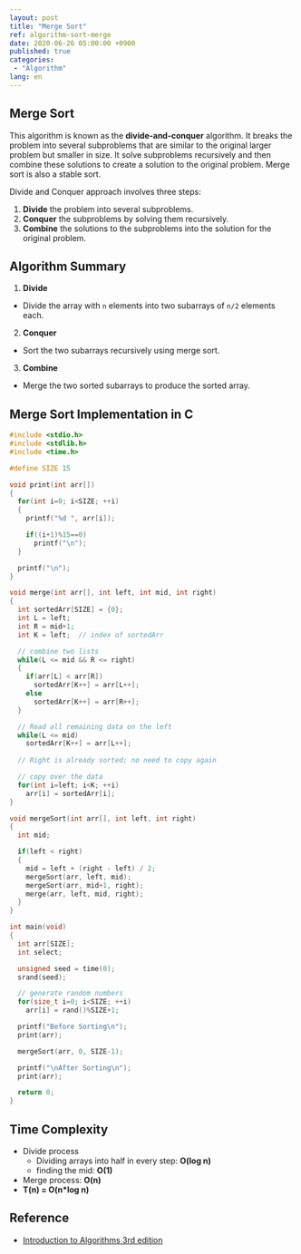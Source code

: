 ```yaml
---
layout: post
title: "Merge Sort"
ref: algorithm-sort-merge
date: 2020-06-26 05:00:00 +0900
published: true
categories:
 - "Algorithm"
lang: en
---
```


## Merge Sort
This algorithm is known as the **divide-and-conquer** algorithm. It breaks the problem into several subproblems
that are similar to the original larger problem but smaller in size. It solve subproblems recursively and then 
combine these solutions to create a solution to the original problem. Merge sort is also a stable sort.

Divide and Conquer approach involves three steps:
1. **Divide** the problem into several subproblems.
2. **Conquer** the subproblems by solving them recursively.
3. **Combine** the solutions to the subproblems into the solution for the original problem.

<div class="divider"></div>

## Algorithm Summary
1. **Divide** 
  + Divide the array with `n` elements into two subarrays of `n/2` elements each.
2. **Conquer**
  + Sort the two subarrays recursively using merge sort.
3. **Combine**
  + Merge the two sorted subarrays to produce the sorted array.

<div class="divider"></div>

## Merge Sort Implementation in C

```c
#include <stdio.h>
#include <stdlib.h>
#include <time.h>

#define SIZE 15

void print(int arr[])
{
  for(int i=0; i<SIZE; ++i)
  {
    printf("%d ", arr[i]);

    if((i+1)%15==0)
      printf("\n");
  }

  printf("\n");
}

void merge(int arr[], int left, int mid, int right)
{
  int sortedArr[SIZE] = {0};
  int L = left;
  int R = mid+1;
  int K = left;  // index of sortedArr

  // combine two lists
  while(L <= mid && R <= right)
  {
    if(arr[L] < arr[R])
      sortedArr[K++] = arr[L++];
    else
      sortedArr[K++] = arr[R++];
  }

  // Read all remaining data on the left
  while(L <= mid)
    sortedArr[K++] = arr[L++];
  
  // Right is already sorted; no need to copy again

  // copy over the data
  for(int i=left; i<K; ++i)
    arr[i] = sortedArr[i];
}

void mergeSort(int arr[], int left, int right)
{
  int mid;

  if(left < right)
  {
    mid = left + (right - left) / 2;
    mergeSort(arr, left, mid);
    mergeSort(arr, mid+1, right);
    merge(arr, left, mid, right);
  }
}

int main(void)
{ 
  int arr[SIZE];
  int select;

  unsigned seed = time(0);
  srand(seed);

  // generate random numbers
  for(size_t i=0; i<SIZE; ++i)
    arr[i] = rand()%SIZE+1;

  printf("Before Sorting\n");
  print(arr);

  mergeSort(arr, 0, SIZE-1);

  printf("\nAfter Sorting\n");
  print(arr);

  return 0;
}
```

<div class="divider"></div>

## Time Complexity
- Divide process
  + Dividing arrays into half in every step: **O(log n)**
  + finding the mid: **O(1)**
- Merge process: **O(n)**
- <b>T(n) = O(n*log n)</b>

<div class="divider"></div>

## Reference
- [Introduction to Algorithms 3rd edition](https://www.amazon.com/Introduction-Algorithms-3rd-MIT-Press/dp/0262033844)
